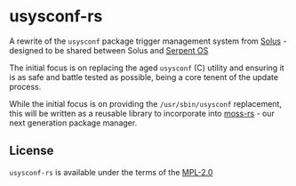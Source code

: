 # usysconf-rs

A rewrite of the `usysconf` package trigger management system from [Solus](https://getsol.us) - designed to be shared between Solus and [Serpent OS](https://serpentos.com)

The initial focus is on replacing the aged `usysconf` (C) utility and ensuring it is as safe and battle tested as possible, being a core tenent of the update process.

While the initial focus is on providing the `/usr/sbin/usysconf` replacement, this will be written as a reusable
library to incorporate into [moss-rs](https://github.com/serpent-os/moss-rs) - our next generation package manager.

## License

`usysconf-rs` is available under the terms of the [MPL-2.0](https://spdx.org/licenses/MPL-2.0.html)

